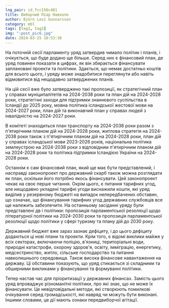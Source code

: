 ```yaml
---
lng_pair: id_fcc156c481
title: Виборчий Піар Навколо
author: Björn Leví Gunnarsson
category: mbl
tags: [tag1, tag2]
img: ":post_pic6.jpg"
date: 2024-03-25 10:53:38
---
```


На поточній сесії парламенту уряд затвердив чимало політик і планів, і очікується, що буде додано ще більше. Серед них є фінансовий план, де уряд повинен показати в цифрах, як він збирається фінансувати заплановані проекти та політики. Здається, що немає достатньо коштів для всього цього, і уряду може знадобитися переглянути або навіть відмовитися від нещодавно затверджених планів.

На цій сесії вже було затверджено такі пропозиції, як стратегічний план у справах муніципалітетів на 2024-2038 роки та план дій на 2024-2028 роки, стратегічні заходи для підтримки знаннєвого суспільства в Ісландії до 2025 року, мовна політика ісландської жестової мови на 2024-2027 роки, план дій та виконавчий план у справах людей з інвалідністю на 2024-2027 роки.

В комітеті знаходиться план транспорту на 2024-2038 роки разом з п'ятирічним планом дій на 2024-2028 роки, житлова стратегія на 2024-2038 роки також з п'ятирічним планом дій на 2024-2028 роки, план дій у справах ісландської мови 2023-2026 років, національна політика землеустрою на 2024-2038 роки з відповідним п'ятирічним планом дій на 2024-2028 роки та політика підтримки Ісландією України на 2024-2028 роки.

Останнім є сам фінансовий план, який ще має бути представлений, і насправді законопроект про державний скарб також можна розглядати як план, оскільки його потрібно якось фінансувати. Цей законопроект чекає на своє перше читання. Окрім цього, є питання тарифних угод, але нещодавно укладені тарифні угоди виснажили кошти, які уряд виділив у резервному бюджеті на випадок непередбачених обставин, що означає, що фінансування тарифних угод державних службовців все ще належить забезпечити. На останньому засіданні уряду були представлені дв і політики: пропозиція парламентської резолюції щодо літературної політики на 2024-2030 роки та пропозиція парламентської резолюції щодо політики у сфері туризму та плану дій до 2030 року.

Державний бюджет вже зараз зазнає дефіциту, і до цього дефіциту додаються ці нові плани та проекти. Крім того, є відомі виклики майже у всіх секторах, включаючи поліцію, в'язниці, територіальні води, природні катастрофи, охорону здоров'я, освіту, імміграцію, енергетику, медсестринство, житло, сільське господарство та питання навколишнього середовища. Також висока фінансове навантаження на державу. Ці обставини показують, що уряд стикається зі складними та обширними викликами у фінансуванні та формуванні політики.

Тепер настав час для пріоритизації у державних фінансах. Замість цього уряд впроваджує різноманітні політики, про які знає, що не може їх фінансувати. Це невідповідальні методи, які створюють помилкові очікування серед громадськості, які навряд чи можуть бути виконані. Іншими словами, це дії мають ознаки передвиборчої агітації.
